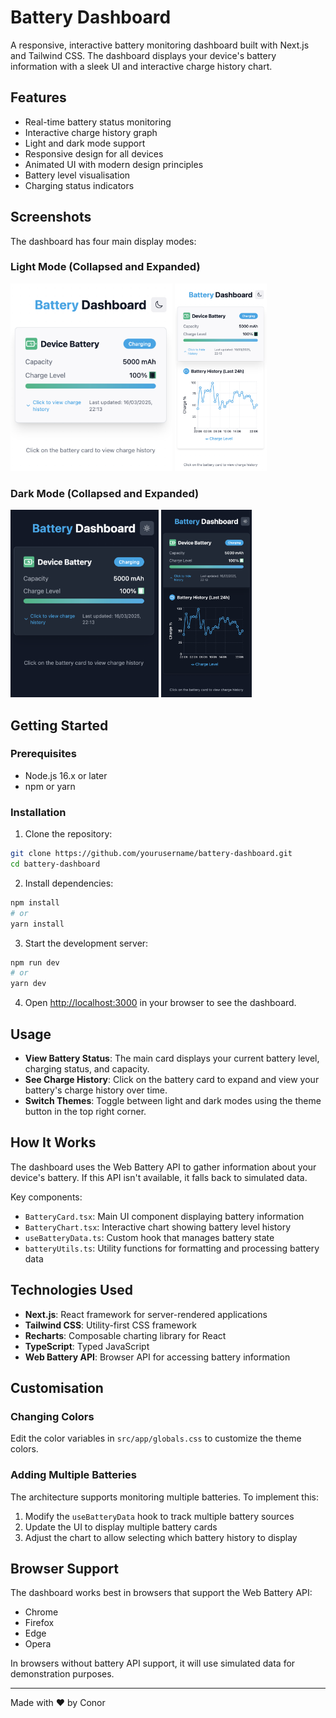 # Battery Dashboard

A responsive, interactive battery monitoring dashboard built with Next.js and Tailwind CSS. The dashboard displays your device's battery information with a sleek UI and interactive charge history chart.

## Features

- Real-time battery status monitoring
- Interactive charge history graph
- Light and dark mode support
- Responsive design for all devices
- Animated UI with modern design principles
- Battery level visualisation
- Charging status indicators

## Screenshots

The dashboard has four main display modes:

### Light Mode (Collapsed and Expanded)
<img src="./screenshots/lightCollapsed.png" height="300" alt="Battery Card Light Collapsed">
<img src="./screenshots/lightExpanded.png" height="300" alt="Battery Card Light Expanded">

### Dark Mode (Collapsed and Expanded)
<img src="./screenshots/darkCollapsed.png" height="300" alt="Battery Card Dark Collapsed">
<img src="./screenshots/darkExpanded.png" height="300" alt="Battery Card Dark Expanded">

## Getting Started

### Prerequisites

- Node.js 16.x or later
- npm or yarn

### Installation

1. Clone the repository:

```bash
git clone https://github.com/yourusername/battery-dashboard.git
cd battery-dashboard
```

2. Install dependencies:

```bash
npm install
# or
yarn install
```

3. Start the development server:

```bash
npm run dev
# or
yarn dev
```

4. Open [http://localhost:3000](http://localhost:3000) in your browser to see the dashboard.

## Usage

- **View Battery Status**: The main card displays your current battery level, charging status, and capacity.
- **See Charge History**: Click on the battery card to expand and view your battery's charge history over time.
- **Switch Themes**: Toggle between light and dark modes using the theme button in the top right corner.

## How It Works

The dashboard uses the Web Battery API to gather information about your device's battery. If this API isn't available, it falls back to simulated data.

Key components:
- `BatteryCard.tsx`: Main UI component displaying battery information
- `BatteryChart.tsx`: Interactive chart showing battery level history
- `useBatteryData.ts`: Custom hook that manages battery state
- `batteryUtils.ts`: Utility functions for formatting and processing battery data

## Technologies Used

- **Next.js**: React framework for server-rendered applications
- **Tailwind CSS**: Utility-first CSS framework
- **Recharts**: Composable charting library for React
- **TypeScript**: Typed JavaScript
- **Web Battery API**: Browser API for accessing battery information

## Customisation

### Changing Colors

Edit the color variables in `src/app/globals.css` to customize the theme colors.

### Adding Multiple Batteries

The architecture supports monitoring multiple batteries. To implement this:

1. Modify the `useBatteryData` hook to track multiple battery sources
2. Update the UI to display multiple battery cards
3. Adjust the chart to allow selecting which battery history to display

## Browser Support

The dashboard works best in browsers that support the Web Battery API:
- Chrome
- Firefox
- Edge
- Opera

In browsers without battery API support, it will use simulated data for demonstration purposes.

---

Made with ❤️ by Conor